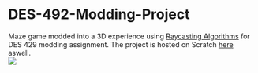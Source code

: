 # DES-492-Modding-Project
Maze game modded into a 3D experience using [Raycasting Algorithms](https://en.wikipedia.org/wiki/Ray_casting) for DES 429 modding assignment. The project is hosted on Scratch [here](https://scratch.mit.edu/projects/677194086/) aswell. <br>
<img src = "Maze3D.gif">
